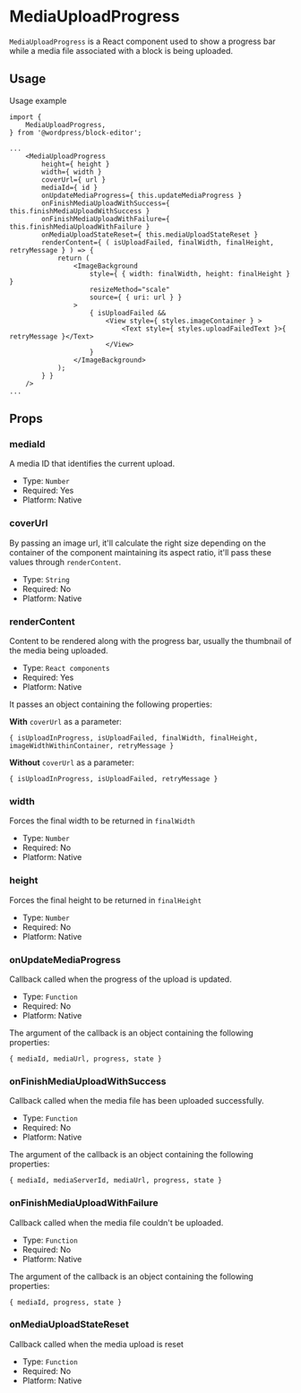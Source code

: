 MediaUploadProgress
===========

`MediaUploadProgress` is a React component used to show a progress bar while a media file associated with a block is being uploaded.

## Usage

Usage example

```
import {
	MediaUploadProgress,
} from '@wordpress/block-editor';

...
    <MediaUploadProgress
        height={ height }
        width={ width }
        coverUrl={ url }
        mediaId={ id }
        onUpdateMediaProgress={ this.updateMediaProgress }
        onFinishMediaUploadWithSuccess={ this.finishMediaUploadWithSuccess }
        onFinishMediaUploadWithFailure={ this.finishMediaUploadWithFailure }
        onMediaUploadStateReset={ this.mediaUploadStateReset }
        renderContent={ ( isUploadFailed, finalWidth, finalHeight, retryMessage } ) => {
            return (
                <ImageBackground
                    style={ { width: finalWidth, height: finalHeight } }
                    resizeMethod="scale"
                    source={ { uri: url } }
                >
                    { isUploadFailed &&
                        <View style={ styles.imageContainer } >
                            <Text style={ styles.uploadFailedText }>{ retryMessage }</Text>
                        </View>
                    }
                </ImageBackground>
            );
        } }
    />
...
```

## Props

### mediaId

A media ID that identifies the current upload.

- Type: `Number`
- Required: Yes
- Platform: Native

### coverUrl

By passing an image url, it'll calculate the right size depending on the container of the component maintaining its aspect ratio, it'll pass these values through `renderContent`.

- Type: `String`
- Required: No
- Platform: Native

### renderContent

Content to be rendered along with the progress bar, usually the thumbnail of the media being uploaded.

- Type: `React components`
- Required: Yes
- Platform: Native

It passes an object containing the following properties:

**With** `coverUrl` as a parameter:

`{ isUploadInProgress, isUploadFailed, finalWidth, finalHeight, imageWidthWithinContainer, retryMessage }`

**Without** `coverUrl` as a parameter:

`{ isUploadInProgress, isUploadFailed, retryMessage }`


### width

Forces the final width to be returned in `finalWidth`

- Type: `Number`
- Required: No
- Platform: Native

### height

Forces the final height to be returned in `finalHeight`

- Type: `Number`
- Required: No
- Platform: Native

### onUpdateMediaProgress

Callback called when the progress of the upload is updated.

- Type: `Function`
- Required: No
- Platform: Native

The argument of the callback is an object containing the following properties:

`{ mediaId, mediaUrl, progress, state }`

### onFinishMediaUploadWithSuccess

Callback called when the media file has been uploaded successfully.

- Type: `Function`
- Required: No
- Platform: Native

The argument of the callback is an object containing the following properties:

`{ mediaId, mediaServerId, mediaUrl, progress, state }`

### onFinishMediaUploadWithFailure

Callback called when the media file couldn't be uploaded.

- Type: `Function`
- Required: No
- Platform: Native

The argument of the callback is an object containing the following properties:

`{ mediaId, progress, state }`


### onMediaUploadStateReset

Callback called when the media upload is reset

- Type: `Function`
- Required: No
- Platform: Native

